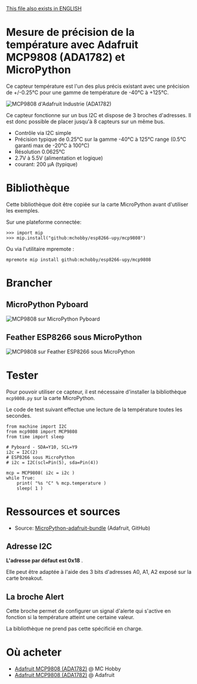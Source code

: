 [This file also exists in ENGLISH](readme_ENG.md)

# Mesure de précision de la température avec Adafruit MCP9808 (ADA1782) et MicroPython

Ce capteur température est l'un des plus précis existant avec une précision de +/-0.25°C pour une gamme de température de -40°C à +125°C.

![MCP9808 d'Adafruit Industrie (ADA1782)](docs/_static/mcp9808.jpg)

Ce capteur fonctionne sur un bus I2C et dispose de 3 broches d'adresses. Il est donc possible de placer jusqu'à 8 capteurs sur un même bus.

* Contrôle via I2C simple
* Précision typique de 0.25°C sur la gamme -40°C à 125°C range (0.5°C garanti max de  -20°C à 100°C)
* Résolution 0.0625°C
* 2.7V à 5.5V (alimentation et logique)
* courant: 200 μA (typique)

# Bibliothèque

Cette bibliothèque doit être copiée sur la carte MicroPython avant d'utiliser les exemples.

Sur une plateforme connectée:

```
>>> import mip
>>> mip.install("github:mchobby/esp8266-upy/mcp9808")
```

Ou via l'utilitaire mpremote :

```
mpremote mip install github:mchobby/esp8266-upy/mcp9808
```

# Brancher

## MicroPython Pyboard

![MCP9808 sur MicroPython Pyboard](docs/_static/mcp9808-to-pyboard.jpg)

## Feather ESP8266 sous MicroPython

![MCP9808 sur Feather ESP8266 sous MicroPython](docs/_static/mcp9808-to-feather-esp8266.jpg)

# Tester

Pour pouvoir utiliser ce capteur, il est nécessaire d'installer la bibliothèque `mcp9808.py` sur la carte MicroPython.

Le code de test suivant effectue une lecture de la température toutes les secondes.

```
from machine import I2C
from mcp9808 import MCP9808
from time import sleep

# Pyboard - SDA=Y10, SCL=Y9
i2c = I2C(2)
# ESP8266 sous MicroPython
# i2c = I2C(scl=Pin(5), sda=Pin(4))

mcp = MCP9808( i2c = i2c )
while True:
    print( "%s °C" % mcp.temperature )
    sleep( 1 )
```

# Ressources et sources
* Source: [MicroPython-adafruit-bundle](https://github.com/adafruit/micropython-adafruit-bundle/tree/master/libraries/drivers) (Adafruit, GitHub)

## Adresse I2C
__L'adresse par défaut est 0x18__ .

Elle peut être adaptée à l'aide des 3 bits d'adresses A0, A1, A2 exposé sur la carte breakout.

## La broche Alert
Cette broche permet de configurer un signal d'alerte qui s'active en fonction si la température atteint une certaine valeur.

La bibliothèque ne prend pas cette spécificié en charge.

# Où acheter
* [Adafruit MCP9808 (ADA1782)](https://shop.mchobby.be/product.php?id_product=572) @ MC Hobby
* [Adafruit MCP9808 (ADA1782)](https://www.adafruit.com/product/1782) @ Adafruit
